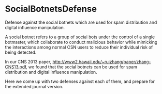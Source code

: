 # SocialBotnetsDefense
Defense against the social botnets which are used for spam distribution and digital influence manipulation.

A social botnet refers to a group of social bots under the control of a single botmaster, which 
collaborate to conduct malicious behavior while mimicking the interactions among normal OSN users to reduce their 
individual risk of being detected.

In our CNS 2013 paper, http://www2.hawaii.edu/~ruizhang/paper/zhang-CNS13.pdf, we found that the social botnets can be used 
for spam distribution and digital influence manipulation. 

Here we come up with two defenses against each of them, and prepare for the extended journal version.
